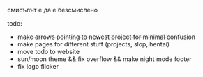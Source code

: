 смисълът е да е безсмислено

todo:
- <s> make arrows pointing to newest project for minimal confusion </s>
- make pages for different stuff (projects, slop, hentai)
- move todo to website
- sun/moon theme && fix overflow && make night mode footer
- fix logo flicker
